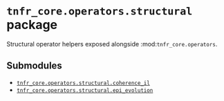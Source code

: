 # `tnfr_core.operators.structural` package
Structural operator helpers exposed alongside :mod:`tnfr_core.operators`.

## Submodules
- [`tnfr_core.operators.structural.coherence_il`](coherence_il/index.md)
- [`tnfr_core.operators.structural.epi_evolution`](epi_evolution/index.md)
